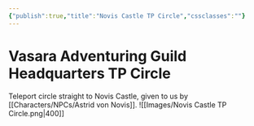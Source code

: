 ```yaml
---
{"publish":true,"title":"Novis Castle TP Circle","cssclasses":""}
---
```




# Vasara Adventuring Guild Headquarters TP Circle

Teleport circle straight to Novis Castle, given to us by [[Characters/NPCs/Astrid von Novis]]. 
![[Images/Novis Castle TP Circle.png|400]]
